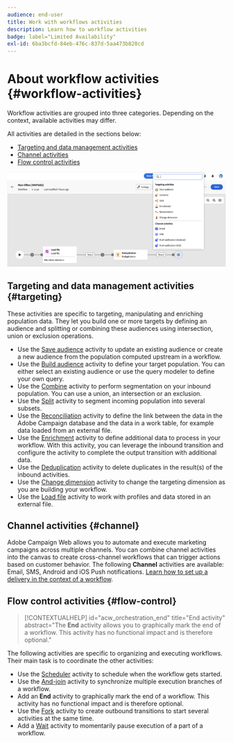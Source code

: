 ```yaml
---
audience: end-user
title: Work with workflows activities
description: Learn how to workflow activities
badge: label="Limited Availability" 
exl-id: 6ba3bcfd-84eb-476c-837d-5aa473b820cd
---
```


# About workflow activities {#workflow-activities}

Workflow activities are grouped into three categories. Depending on the context, available activities may differ. 

All activities are detailed in the sections below:

* [Targeting and data management activities](#targeting)
* [Channel activities](#channel)
* [Flow control activities](#flow-control)

![](../assets/workflow-activities.png)

## Targeting and data management activities {#targeting}

These activities are specific to targeting, manipulating and enriching population data. They let you build one or more targets by defining an audience and splitting or combining these audiences using intersection, union or exclusion operations.

* Use the [Save audience](save-audience.md) activity to update an existing audience or create a new audience from the population computed upstream in a workflow.
* Use the [Build audience](build-audience.md) activity to define your target population. You can either select an existing audience or use the query modeler to define your own query. 
* Use the [Combine](combine.md) activity to perform segmentation on your inbound population. You can use a union, an intersection or an exclusion.
* Use the [Split](split.md) activity to segment incoming population into several subsets.
* Use the [Reconciliation](reconciliation.md) activity to define the link between the data in the Adobe Campaign database and the data in a work table, for example data loaded from an external file.
* Use the [Enrichment](enrichment.md) activity to define additional data to process in your workflow. With this activity, you can leverage the inbound transition and configure the activity to complete the output transition with additional data.
* Use the [Deduplication](deduplication.md) activity to delete duplicates in the result(s) of the inbound activities.
* Use the [Change dimension](change-dimension.md) activity to change the targeting dimension as you are building your workflow.
* Use the [Load file](load-file.md) activity to work with profiles and data stored in an external file. 


## Channel activities {#channel}

Adobe Campaign Web allows you to automate and execute marketing campaigns across multiple channels. You can combine channel activities into the canvas to create cross-channel workflows that can trigger actions based on customer behavior. The following **Channel** activities are available: Email, SMS, Android and iOS Push notifications. [Learn how to set up a delivery in the context of a workflow](channels.md).

## Flow control activities {#flow-control}

>[!CONTEXTUALHELP]
>id="acw_orchestration_end"
>title="End activity"
>abstract="The **End** activity allows you to graphically mark the end of a workflow. This activity has no functional impact and is therefore optional."

The following activities are specific to organizing and executing workflows. Their main task is to coordinate the other activities:

* Use the [Scheduler](scheduler.md) activity to schedule when the workflow gets started.
* Use the [And-join](and-join.md) activity to synchronize multiple execution branches of a workflow.
* Add an **End** activity to graphically mark the end of a workflow. This activity has no functional impact and is therefore optional.
* Use the [Fork](fork.md) activity to create outbound transitions to start several activities at the same time.
* Add a [Wait](wait.md) activity to momentarily pause execution of a part of a workflow.

<!--
## Data management activities {#data-management}

overview: what they're used for
which use case you can perform with them

list available activites + short description + ref to section
-->

